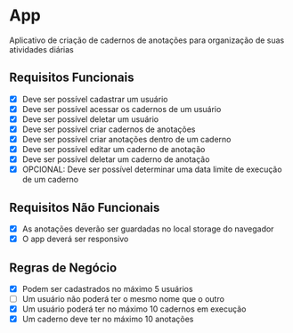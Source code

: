 # App

Aplicativo de criação de cadernos de anotações para organização de suas atividades diárias

## Requisitos Funcionais

- [x] Deve ser possível cadastrar um usuário
- [x] Deve ser possível acessar os cadernos de um usuário
- [x] Deve ser possível deletar um usuário
- [x] Deve ser possível criar cadernos de anotações 
- [x] Deve ser possível criar anotações dentro de um caderno
- [x] Deve ser possível editar um caderno de anotação
- [x] Deve ser possível deletar um caderno de anotação
- [x] OPCIONAL: Deve ser possível determinar uma data limite de execução de um caderno

## Requisitos Não Funcionais

- [x] As anotações deverão ser guardadas no local storage do navegador 
- [x] O app deverá ser responsivo

## Regras de Negócio

- [x] Podem ser cadastrados no máximo 5 usuários
- [ ] Um usuário não poderá ter o mesmo nome que o outro
- [x] Um usuário poderá ter no máximo 10 cadernos em execução
- [x] Um caderno deve ter no máximo 10 anotações